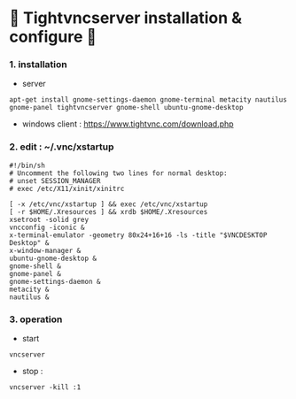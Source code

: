 # :ocean: Tightvncserver installation & configure :ocean:

### 1. installation 
- server  
~~~
apt-get install gnome-settings-daemon gnome-terminal metacity nautilus gnome-panel tightvncserver gnome-shell ubuntu-gnome-desktop
~~~
- windows client : https://www.tightvnc.com/download.php

### 2. edit : ~/.vnc/xstartup 
~~~~~~~~
#!/bin/sh
# Uncomment the following two lines for normal desktop:
# unset SESSION_MANAGER
# exec /etc/X11/xinit/xinitrc

[ -x /etc/vnc/xstartup ] && exec /etc/vnc/xstartup
[ -r $HOME/.Xresources ] && xrdb $HOME/.Xresources
xsetroot -solid grey
vncconfig -iconic &
x-terminal-emulator -geometry 80x24+16+16 -ls -title "$VNCDESKTOP Desktop" &
x-window-manager &
ubuntu-gnome-desktop &
gnome-shell &
gnome-panel &
gnome-settings-daemon &
metacity &
nautilus &
~~~~~~~~

### 3. operation
- start  
~~~
vncserver  
~~~

- stop  : 
~~~
vncserver -kill :1
~~~
